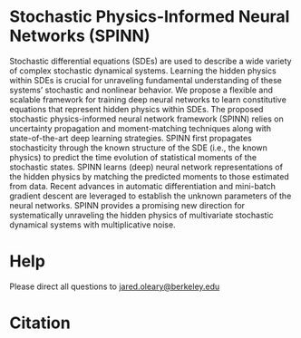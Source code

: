 # Stochastic Physics-Informed Neural Networks (SPINN)

Stochastic differential equations (SDEs) are used to describe a wide variety of complex stochastic dynamical systems. Learning the hidden physics within SDEs is crucial for unraveling fundamental understanding of these systems’ stochastic and nonlinear behavior. We propose a flexible and scalable framework for training deep neural networks to learn constitutive equations that represent hidden physics within SDEs. The proposed stochastic physics-informed neural network framework (SPINN) relies on uncertainty propagation and moment-matching techniques along with state-of-the-art deep learning strategies. SPINN first propagates stochasticity through the known structure of the SDE (i.e., the known physics) to predict the time evolution of statistical moments of the stochastic states. SPINN learns (deep) neural network representations of the hidden physics by matching the predicted moments to those estimated from data. Recent advances in automatic differentiation and mini-batch gradient descent are leveraged to establish the unknown parameters of the neural networks. SPINN provides a promising new direction for systematically unraveling the hidden physics of multivariate stochastic dynamical systems with multiplicative noise.

# Help
Please direct all questions to jared.oleary@berkeley.edu

# Citation




